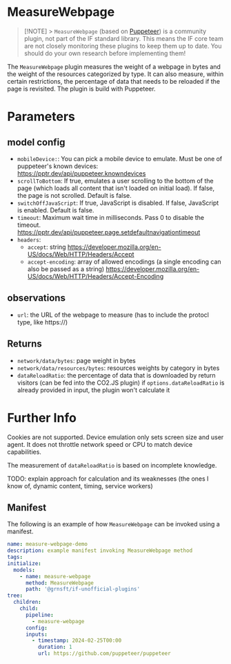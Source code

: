 # MeasureWebpage

> [!NOTE] > `MeasureWebpage` (based on [Puppeteer](https://github.com/puppeteer/puppeteer)) is a community plugin, not part of the IF standard library. This means the IF core team are not closely monitoring these plugins to keep them up to date. You should do your own research before implementing them!

The `MeasureWebpage` plugin measures the weight of a webpage in bytes and the weight of the resources categorized by type. It can also measure, within certain restrictions, the percentage of data that needs to be reloaded if the page is revisited. The plugin is build with Puppeteer.

# Parameters

## model config

- `mobileDevice:`: You can pick a mobile device to emulate. Must be one of puppeteer's known devices: https://pptr.dev/api/puppeteer.knowndevices
- `scrollToBottom`: If true, emulates a user scrolling to the bottom of the page (which loads all content that isn't loaded on initial load). If false, the page is not scrolled. Default is false.
- `switchOffJavaScript`: If true, JavaScript is disabled. If false, JavaScript is enabled. Default is false.
- `timeout`: Maximum wait time in milliseconds. Pass 0 to disable the timeout. https://pptr.dev/api/puppeteer.page.setdefaultnavigationtimeout
- `headers`:
  - `accept`: string https://developer.mozilla.org/en-US/docs/Web/HTTP/Headers/Accept
  - `accept-encoding`: array of allowed encodings (a single encoding can also be passed as a string) https://developer.mozilla.org/en-US/docs/Web/HTTP/Headers/Accept-Encoding

## observations

- `url`: the URL of the webpage to measure (has to include the protocl type, like https://)

## Returns

- `network/data/bytes`: page weight in bytes
- `network/data/resources/bytes`: resources weights by category in bytes
- `dataReloadRatio`: the percentage of data that is downloaded by return visitors (can be fed into the CO2.JS plugin)
  if `options.dataReloadRatio` is already provided in input, the plugin won't calculate it

# Further Info

Cookies are not supported.
Device emulation only sets screen size and user agent. It does not throttle network speed or CPU to match device capabilities.

The measurement of `dataReloadRatio` is based on incomplete knowledge.

TODO: explain approach for calculation and its weaknesses (the ones I know of, dynamic content, timing, service workers)


## Manifest

The following is an example of how `MeasureWebpage` can be invoked using a manifest.

```yaml
name: measure-webpage-demo
description: example manifest invoking MeasureWebpage method
tags:
initialize:
  models:
    - name: measure-webpage
      method: MeasureWebpage
      path: '@grnsft/if-unofficial-plugins'
tree:
  children:
    child:
      pipeline:
        - measure-webpage
      config:
      inputs:
        - timestamp: 2024-02-25T00:00
          duration: 1
          url: https://github.com/puppeteer/puppeteer
```
